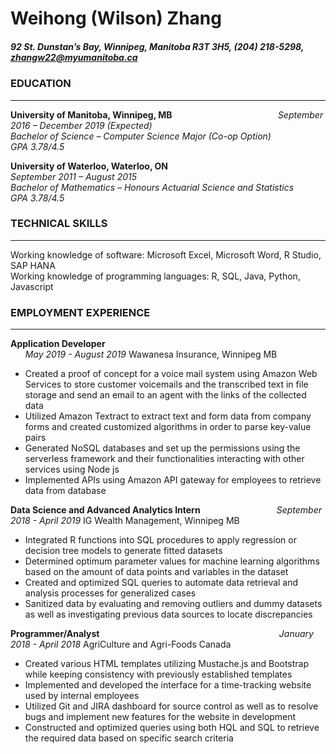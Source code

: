 # **Weihong (Wilson) Zhang**
##### 92 St. Dunstan’s Bay, Winnipeg, Manitoba R3T 3H5,  (204) 218-5298,  zhangw22@myumanitoba.ca

### EDUCATION
***
**University of Manitoba, Winnipeg, MB** &nbsp; &nbsp; &nbsp; &nbsp; &nbsp; &nbsp; &nbsp; &nbsp; &nbsp; &nbsp; &nbsp; &nbsp; &nbsp; &nbsp; &nbsp; &nbsp; &nbsp; &nbsp; &nbsp; &nbsp; &nbsp; *September 2016 – December 2019 (Expected)*                      
*Bachelor of Science – Computer Science Major (Co-op Option)*  
*GPA 3.78/4.5*      

**University of Waterloo, Waterloo, ON** &nbsp; &nbsp; &nbsp; &nbsp; &nbsp; &nbsp; &nbsp; &nbsp; &nbsp; &nbsp; &nbsp; &nbsp; &nbsp; &nbsp; &nbsp; &nbsp; &nbsp; &nbsp; &nbsp; &nbsp; &nbsp; &nbsp; &nbsp; &nbsp; &nbsp; &nbsp; &nbsp; &nbsp; &nbsp; *September 2011 – August 2015*               
*Bachelor of Mathematics – Honours Actuarial Science and Statistics*  
*GPA 3.78/4.5*

### TECHNICAL SKILLS
***  
Working knowledge of software: Microsoft Excel, Microsoft Word, R Studio, SAP HANA  
Working knowledge of programming languages: R, SQL, Java, Python, Javascript

### EMPLOYMENT EXPERIENCE
***
**Application Developer** &nbsp; &nbsp; &nbsp; &nbsp; &nbsp; &nbsp; &nbsp; &nbsp; &nbsp; &nbsp; &nbsp; &nbsp; &nbsp; &nbsp; &nbsp; &nbsp; &nbsp; &nbsp; &nbsp; &nbsp; &nbsp; &nbsp; &nbsp; &nbsp; &nbsp; &nbsp; &nbsp; &nbsp; &nbsp; &nbsp; &nbsp; &nbsp; &nbsp; &nbsp; &nbsp; &nbsp; &nbsp; &nbsp; &nbsp; &nbsp; &nbsp; &nbsp; &nbsp; &nbsp; &nbsp; &nbsp; &nbsp; *May 2019 - August 2019*
Wawanesa Insurance, Winnipeg MB  
* Created a proof of concept for a voice mail system using Amazon Web Services to store customer voicemails and the transcribed text in file storage and send an email to an agent with the links of the collected data
* Utilized Amazon Textract to extract text and form data from company forms and created customized algorithms in order to parse key-value pairs
*	Generated NoSQL databases and set up the permissions using the serverless framework and their functionalities interacting with other services using Node js
*	Implemented APIs using Amazon API gateway for employees to retrieve data from database

**Data Science and Advanced Analytics Intern** &nbsp; &nbsp; &nbsp; &nbsp; &nbsp; &nbsp; &nbsp; &nbsp; &nbsp; &nbsp; &nbsp; &nbsp; &nbsp; &nbsp; &nbsp; *September 2018 - April 2019*
IG Wealth Management, Winnipeg MB
*	Integrated R functions into SQL procedures to apply regression or decision tree models to generate fitted datasets
*	Determined optimum parameter values for machine learning algorithms based on the amount of data points and variables in the dataset
*	Created and optimized SQL queries to automate data retrieval and analysis processes for generalized cases
*	Sanitized data by evaluating and removing outliers and dummy datasets as well as investigating previous data sources to locate discrepancies

**Programmer/Analyst** &nbsp; &nbsp; &nbsp; &nbsp; &nbsp; &nbsp; &nbsp; &nbsp; &nbsp; &nbsp; &nbsp; &nbsp; &nbsp; &nbsp; &nbsp; &nbsp; &nbsp; &nbsp; &nbsp; &nbsp; &nbsp; &nbsp; &nbsp; &nbsp; &nbsp; &nbsp; &nbsp; &nbsp; &nbsp; &nbsp; &nbsp; &nbsp; &nbsp; &nbsp; &nbsp; &nbsp; *January 2018 - April 2018* AgriCulture and Agri-Foods Canada
*	Created various HTML templates utilizing Mustache.js and Bootstrap while keeping consistency with previously established templates
*	Implemented and developed the interface for a time-tracking website used by internal employees
*	Utilized Git and JIRA dashboard for source control as well as to resolve bugs and implement new features for the website in development
*	Constructed and optimized queries using both HQL and SQL to retrieve the required data based on specific search criteria
